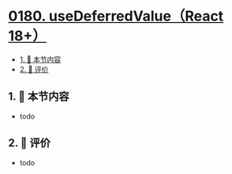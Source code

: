 # [0180. useDeferredValue（React 18+）](https://github.com/tnotesjs/TNotes.react/tree/main/notes/0180.%20useDeferredValue%EF%BC%88React%2018%2B%EF%BC%89)

<!-- region:toc -->

- [1. 🎯 本节内容](#1--本节内容)
- [2. 🫧 评价](#2--评价)

<!-- endregion:toc -->

## 1. 🎯 本节内容

- todo

## 2. 🫧 评价

- todo
